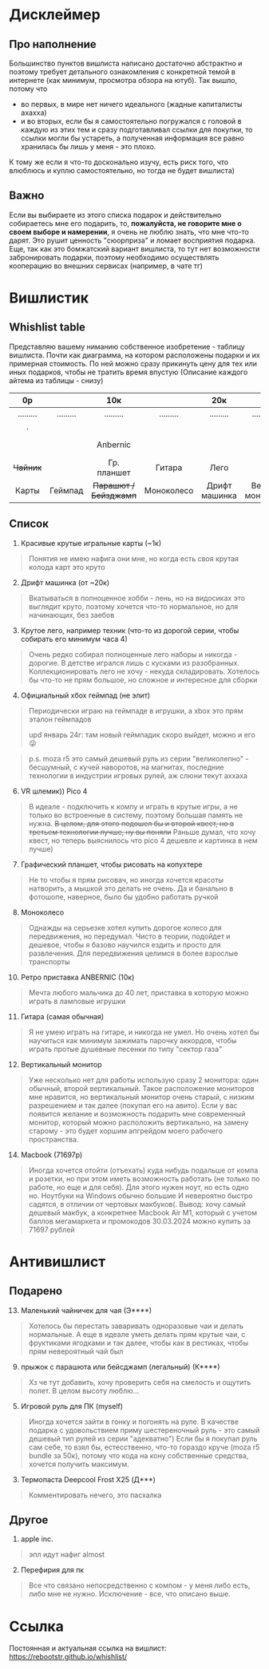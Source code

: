 # Дисклеймер
## Про наполнение
Большинство пунктов вишлиста написано достаточно абстрактно и поэтому требует детального ознакомления с конкретной темой в интернете (как минимум, просмотра обзора на ютуб). Так вышло, потому что
* во первых, в мире нет ничего идеального (жадные капиталисты ахахха)
* и во вторых, если бы я самостоятельно погружался с головой в каждую из этих тем и сразу подготавливал ссылки для покупки, то ссылки могли бы устареть, а полученная информация все равно хранилась бы лишь у меня - это плохо.

К тому же если я что-то досконально изучу, есть риск того, что влюблюсь и куплю самостоятельно, но тогда не будет вишлиста)

## Важно
Если вы выбираете из этого списка подарок и действительно собираетесь мне его подарить, то, **пожалуйста, не говорите мне о своем выборе и намерении**, я очень не люблю знать, что мне что-то дарят. Это рушит ценность "сюорприза" и ломает восприятия подарка.
Еще, так как это бомжатский вариант вишлиста, то тут нет возможности забронировать подарки, поэтому необходимо осуществлять кооперацию во внешних сервисах (например, в чате тг) 


# Вишлистик

## Whishlist table

Представляю вашему ниманию собственное изобретение - таблицу вишлиста. Почти как диаграмма, на котором расположены подарки и их примерная стоимость. По ней можно сразу прикинуть цену для тех или иных подарков, чтобы не тратить время впустую (Описание каждого айтема из таблицы - снизу)

|     0р    |           |         10к         |            |      20к      |               |    30к    |           |    40к    |           |    50к    |           |     60к    |         |     70к    |
|:---------:|:---------:|:-------------------:|:----------:|:-------------:|:-------------:|:---------:|:---------:|:---------:|:---------:|:---------:|:---------:|:----------:|:----------:|:----------:|
| ......... | ......... |      .........      |  ......... |   .........   |   .........   | ......... | ......... | ......... | ......... | ......... | ......... |  ......... |  ......... |  ......... |
|   .       |           |                 |            |               |               |           |           |           |           |           |           |            |            |            |
|           |           |       Anbernic      |            |               |               |           |           |           |           |     ~~**Игровой руль**~~      |           |            |            |            |
|  ~~Чайник~~ |           |     Гр. планшет     |   Гитара   |      Лего     |               |           |           |           |           |           |           |            |            |            |
|   Карты   |  Геймпад  | ~~Парашют / Бейзджамп~~ | Моноколесо | Дрифт машинка | Верт. монитор | **Pico 4** |           |           |           |           |           |           |            |     макбук       |

## Список
1. Красивые крутые игральные карты (~1к)
> Понятия не имею нафига они мне, но когда есть своя крутая колода карт это круто

2. Дрифт машинка (от ~20к)
> Вкатываться в полноценное хобби - лень, но на видосиках это выглядит круто, поэтому хочется что-то нормальное, но для начинающих, без заебов

3. Крутое лего, например техник (что-то из дорогой серии, чтобы собирать его минимум часа 4)
> Очень редко собирал полноценные лего наборы и никогда - дорогие. В детстве игрался лишь с кусками из разобранных. Коллекционировать лего не хочу - некуда складировать. Хотелось бы что-то не прям большое, но сложное и интересное для сборки

4. Официальный хбох геймпад (не элит) 
> Периодически играю на геймпаде в игрушки, а xbox это прям эталон геймпадов
> 
> upd январь 24г: там новый геймпадик скоро выйдет, можно и его 😜

>p.s. moza r5 это самый дешевый руль из серии "великолепно" - бесшумный, с кучей наворотов, на магнитах, последние технологии в индустрии игровых рулей, аж слюни текут аххаха

6. VR шлемик)) Pico 4
> В идеале - подключить к компу и играть в крутые игры, а не только во встроенные в систему, поэтому большая память не нужна. ~~В целом, для этого подошел бы и второй квест, но в третьем технологии лучше, ну вы поняли~~ Раньше думал, что хочу квест, но теперь выяснилось что pico 4 дешевле и картинка в нем лучше)

7. Графический планшет, чтобы рисовать на копухтере
> Не то чтобы я прям рисовач, но иногда хочется красоты натворить, а мышкой это делать не очень. Да и банально в фотошопе, наверное, было бы удобно работать ручкой

8. Моноколесо
> Однажды на серьезке хотел купить дорогое колесо для передвижения, но передумал. Чисто в теории, подойдет и дешевое, чтобы я базово научился ездить и просто для развлечения. Для передвижения целимся в более взрослые транспорты

10. Ретро приставка ANBERNIC (10к)
> Мечта любого мальчика до 40 лет, приставка в которую можно играть в ламповые игрушки

11. Гитара (самая обычная)
> Я не умею играть на гитаре, и никогда не умел. Но очень хотел бы научиться как минимум зажимать парочку аккордов, чтобы играть протые душевные песенки по типу "сектор газа"

12. Вертикальный монитор
> Уже несколько нет для работы использую сразу 2 монитора: один обычный, второй вертикальный. Такое расположение мониторов мне нравится, но вертикальный монитор очень старый, с низким разрешением и так далее (покупал его на авито). Если у вас появится желание и возможность подарить мне современный монитор, который можно расположить вертикально, на замену старому - это будет хоршим апгрейдом моего рабочего пространства. 

14. Macbook (71697р)
> Иногда хочется отойти (отъехать) куда нибудь подальше от компа и розетки, но при этом иметь возможность работать (не только по работе, но еще и для себя). Для этого нужен ноут, но есть одно но. Ноутбуки на Windows обычно большие И невероятно быстро садятся, в отличии от чертовых макбуков(. Вывод: хочу самый дешевый макбук, а конкретнее Macbook Air M1, который с учетом баллов мегамаркета и промокодов 30.03.2024 можно купить за 71697 рублей


# Антивишлист
## Подарено

13. Маленький чайничек для чая (Э****)
> Хотелось бы перестать заваривать одноразовые чаи и делать нормальные. А еще в идеале уметь делать прям крутые чаи, с фруктиками ягодками и так далее, чтобы как в рестиках, чтобы прям невероятный чай был 

9. прыжок с парашюта или бейсджамп (легальный) (К****) 
> Хз че тут добавить, хочу проверить себя на смелость и ощутить полет. В целом высоту люблю...

5. Игровой руль для ПК (myself) 
> Иногда хочется зайти в гонку и погонять на руле. В качестве подарка с удовольствием приму шестереночный руль - это самый дешевый тип рулей из серии "адекватно") Если бы я покупал руль сам себе, то взял бы, естесственно, что-то гораздо круче (moza r5 bundle за 50к), потому что кода на кону собственные средства, хочется получить максимум. 

3. Термопаста Deepcool Frost X25 (Д***) 
> Комментировать нечего, это пасхалка

## Другое

1. apple inc.
> эпл идут нафиг almost

2. Перефирия для пк
> Все что связано непосредственно с компом - у меня либо есть, либо мне не нужно. Исключение - все, что описано выше.

# Ссылка
Постоянная и актуальная ссылка на вишлист: https://rebootstr.github.io/whishlist/ 